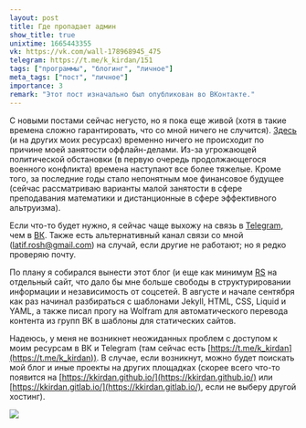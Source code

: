 ```yaml
---
layout: post
title: Где пропадает админ
show_title: true
unixtime: 1665443355
vk: https://vk.com/wall-178968945_475
telegram: https://t.me/k_kirdan/151
tags: ["программы", "блогинг", "личное"]
meta_tags: ["пост", "личное"]
importance: 3
remark: "Этот пост изначально был опубликован во ВКонтакте."
---
```

С новыми постами сейчас негусто, но я пока еще живой (хотя в такие времена сложно гарантировать, что со мной ничего не случится). [Здесь](https://vk.com/public178968945) (и на других моих ресурсах) временно ничего не происходит по причине моей занятости оффлайн-делами. Из-за угрожающей политической обстановки (в первую очередь продолжающегося военного конфликта) времена наступают все более тяжелые. Кроме того, за последние годы стало непонятным мое финансовое будущее (сейчас рассматриваю варианты малой занятости в сфере преподавания математики и дистанционные в сфере эффективного альтруизма).

Если что-то будет нужно, я сейчас чаще выхожу на связь в [Telegram](https://t.me/KKirei), чем в [ВК](https://vk.com/id133127761). Также есть альтернативный канал связи со мной (latif.rosh@gmail.com) на случай, если другие не работают; но я редко проверяю почту.

По плану я собирался вынести этот блог (и еще как минимум [RS](https://vk.com/public199052526) на отдельный сайт, что дало бы мне больше свободы в структурировании информации и независимость от соцсетей. В августе и начале сентября как раз начинал разбираться с шаблонами Jekyll, HTML, CSS, Liquid и YAML, а также писал прогу на Wolfram для автоматического перевода контента из групп ВК в шаблоны для статических сайтов.

Надеюсь, у меня не возникнет неожиданных проблем с доступом к моим ресурсам в ВК и Telegram (там сейчас есть [https://t.me/k_kirdan](https://t.me/k_kirdan)). В случае, если возникнут, можно будет поискать мой блог и иные проекты на других площадках (скорее всего что-то появится на [https://kkirdan.github.io/](https://kkirdan.github.io/) или [https://kkirdan.gitlab.io/](https://kkirdan.gitlab.io/), если не выберу другой хостинг).

![](images/wall/457239181.jpg)